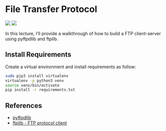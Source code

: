 # File Transfer Protocol
[<img src="https://img.shields.io/badge/os-linux%20%7C%20macOS%20%7C%20windows-green">](os|Linux-macOS)
[<img src="https://img.shields.io/badge/python-v3-blue">](python|v3)

In this lecture, I’ll provide a walkthrough of how to build a FTP client-server using pyftpdlib and ftplib.

## Install Requirements
Create a virtual environment and install requirements as follow:
```bash
sudo pip3 install virtualenv
virtualenv -p python3 venv
source venv/bin/activate
pip install -r requirements.txt
```

## References
- [pyftpdlib](https://github.com/giampaolo/pyftpdlib)
- [ftplib - FTP protocol client](https://docs.python.org/3/library/ftplib.html)